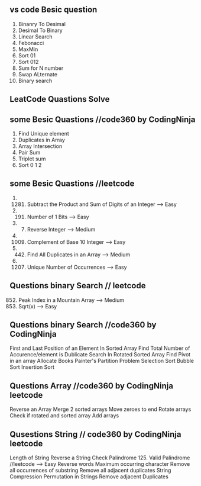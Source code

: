 ## vs code Besic question

1. Binanry To Desimal
2. Desimal To Binary
3. Linear Search
4. Febonacci
5. MaxMin
6. Sort 01 
7. Sort 012 
8. Sum for N number
9. Swap ALternate
10. Binary search


## LeatCode Quastions Solve

## some Besic Quastions //code360 by CodingNinja

1. Find Unique element
2. Duplicates in Array
3. Array Intersection 
4. Pair Sum 
5. Triplet sum 
6. Sort 0 1 2 


## some Besic Quastions //leetcode
1. 1281. Subtract the Product and Sum of Digits of an Integer --> Easy
2. 191. Number of 1 Bits --> Easy
3. 7. Reverse Integer --> Medium
4. 1009. Complement of Base 10 Integer -->  Easy
5. 442. Find All Duplicates in an Array --> Medium
6. 1207. Unique Number of Occurrences --> Easy


## Questions binary Search // leetcode

852. Peak Index in a Mountain Array  --> Medium
69. Sqrt(x) --> Easy


## Questions binary Search //code360 by CodingNinja

First and Last Position of an Element In Sorted Array
Find Total Number of Accurence/element is Dublicate
Search In Rotated Sorted Array
Find Pivot in an array
Allocate Books
Painter's Partition Problem
Selection Sort
Bubble Sort
Insertion Sort

## Questions Array //code360 by CodingNinja leetcode
Reverse an Array
Merge 2 sorted arrays
Move zeroes to end
Rotate arrays
Check if rotated and sorted array
Add arrays

## Qusestions String // code360 by CodingNinja leetcode

Length of String
Reverse a String
Check Palindrome
125. Valid Palindrome //leetcode --> Easy
Reverse words
Maximum occurring character
Remove all occurrences of substring
Remove all adjacent duplicates
String Compression
Permutation in Strings
Remove adjacent Duplicates

